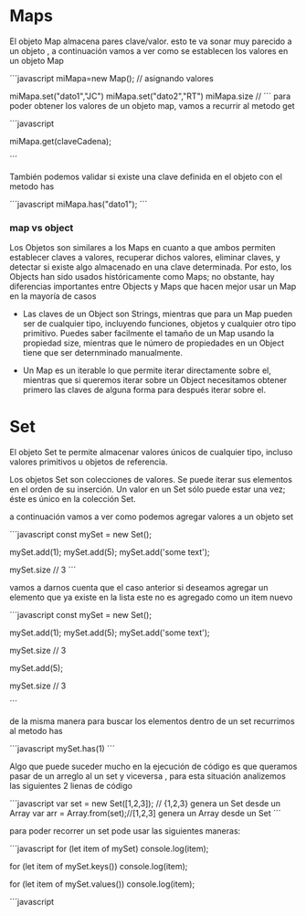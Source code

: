# Maps 
El objeto Map almacena pares clave/valor. esto te va sonar muy parecido a un objeto , a continuación vamos a ver como se establecen los valores en un objeto Map


´´´javascript
miMapa=new Map();
// asignando valores

miMapa.set("dato1","JC")
miMapa.set("dato2","RT")
miMapa.size //
´´´
para poder obtener los valores de un objeto map, vamos a recurrir al metodo get 

´´´javascript

miMapa.get(claveCadena);

´´´


También podemos validar si existe una clave definida en el objeto con el metodo has

´´´javascript
miMapa.has("dato1");
´´´

### map vs object

Los Objetos son similares a los Maps en cuanto a que ambos permiten establecer claves a valores, recuperar dichos valores, eliminar claves, y detectar si existe algo almacenado en una clave determinada. Por esto, los Objects han sido usados históricamente como Maps; no obstante, hay diferencias importantes entre Objects y Maps que hacen mejor usar un Map en la mayoría de casos

* Las claves de un Object son Strings, mientras que para un Map pueden ser de cualquier tipo, incluyendo funciones, objetos y cualquier otro tipo primitivo. Puedes saber facilmente el tamaño de un Map usando la propiedad size, mientras que le número de propiedades en un Object tiene que ser deternminado manualmente.


* Un Map es un iterable lo que permite iterar directamente sobre el, mientras que si queremos iterar sobre un Object necesitamos obtener primero las claves de alguna forma para después iterar sobre el.


# Set
El objeto Set te permite almacenar valores únicos de cualquier tipo, incluso valores primitivos u objetos de referencia.

Los objetos Set son colecciones de valores. Se puede iterar sus elementos en el orden de su inserción. Un valor en un Set sólo puede estar una vez; éste es único en la colección Set.

a continuación vamos a ver como podemos agregar valores a un objeto set

´´´javascript
const mySet = new Set();

mySet.add(1);
mySet.add(5);
mySet.add('some text');

mySet.size // 3
´´´

vamos a darnos cuenta que el caso anterior si deseamos agregar un elemento que ya existe en la lista este no es agregado como un item nuevo 

´´´javascript
const mySet = new Set();

mySet.add(1);
mySet.add(5);
mySet.add('some text');

mySet.size // 3

mySet.add(5);

mySet.size // 3

´´´

de la misma manera para buscar los elementos dentro de un set recurrimos al metodo has

´´´javascript
mySet.has(1)
´´´



Algo que puede suceder mucho en la ejecución de código es que queramos pasar de un arreglo al un set y viceversa , para esta situación analizemos las siguientes 2 lienas de código


´´´javascript 
var set = new Set([1,2,3]); // {1,2,3} genera un Set desde un Array
var arr = Array.from(set);//[1,2,3] genera un Array desde un Set
´´´

para poder recorrer un set pode usar las siguientes maneras:

´´´javascript
for (let item of mySet) console.log(item);

for (let item of mySet.keys()) console.log(item);

for (let item of mySet.values()) console.log(item);

´´´javascript